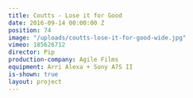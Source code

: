 ```yaml
---
title: Coutts - Lose it for Good
date: 2016-09-14 00:00:00 Z
position: 74
image: "/uploads/coutts-lose-it-for-good-wide.jpg"
vimeo: 185626712
director: Pip
production-company: Agile Films
equipment: Arri Alexa + Sony A7S II
is-shown: true
layout: project
---
```


